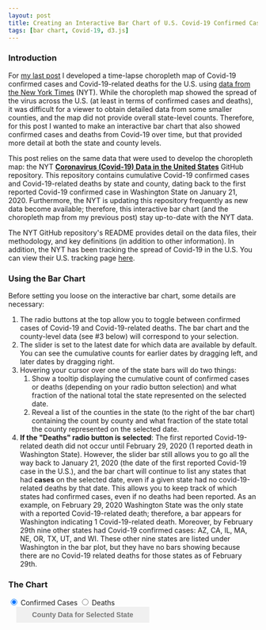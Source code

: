 ```yaml
---
layout: post
title: Creating an Interactive Bar Chart of U.S. Covid-19 Confirmed Cases and Deaths by State and County
tags: [bar chart, Covid-19, d3.js]
---
```


### Introduction
For [my last post](https://rahosbach.github.io/2020-04-02-d3Covid19Choropleth/) I developed a time-lapse choropleth map of Covid-19 confirmed cases and Covid-19-related deaths for the U.S. using [data from the New York Times](https://github.com/nytimes/covid-19-data) (NYT).  While the choropleth map showed the spread of the virus across the U.S. (at least in terms of confirmed cases and deaths), it was difficult for a viewer to obtain detailed data from some smaller counties, and the map did not provide overall state-level counts.  Therefore, for this post I wanted to make an interactive bar chart that also showed confirmed cases and deaths from Covid-19 over time, but that provided more detail at both the state and county levels.

This post relies on the same data that were used to develop the choropleth map: the NYT [**Coronavirus (Covid-19) Data in the United States**](https://github.com/nytimes/covid-19-data) GitHub repository.  This repository contains cumulative Covid-19 confirmed cases and Covid-19-related deaths by state and county, dating back to the first reported Covid-19 confirmed case in Washington State on January 21, 2020.  Furthermore, the NYT is updating this repository frequently as new data become available; therefore, this interactive bar chart (and the choropleth map from my previous post) stay up-to-date with the NYT data.

The NYT GitHub repository's README provides detail on the data files, their methodology, and key definitions (in addition to other information).  In addition, the NYT has been tracking the spread of Covid-19 in the U.S.  You can view their U.S. tracking page [here](https://www.nytimes.com/interactive/2020/us/coronavirus-us-cases.html).

### Using the Bar Chart
Before setting you loose on the interactive bar chart, some details are necessary:
1. The radio buttons at the top allow you to toggle between confirmed cases of Covid-19 and Covid-19-related deaths.  The bar chart and the county-level data (see #3 below) will correspond to your selection.
2. The slider is set to the latest date for which data are available by default.  You can see the cumulative counts for earlier dates by dragging left, and later dates by dragging right.
3. Hovering your cursor over one of the state bars will do two things:
    1. Show a tooltip displaying the cumulative count of confirmed cases or deaths (depending on your radio button selection) and what fraction of the national total the state represented on the selected date.
    2. Reveal a list of the counties in the state (to the right of the bar chart) containing the count by county and what fraction of the state total the county represented on the selected date.
4. **If the "Deaths" radio button is selected**: The first reported Covid-19-related death did not occur until February 29, 2020 (1 reported death in Washington State).  However, the slider bar still allows you to go all the way back to January 21, 2020 (the date of the first reported Covid-19 case in the U.S.), and the bar chart will continue to list any states that had __cases__ on the selected date, even if a given state had no covid-19-related deaths by that date.  This allows you to keep track of which states had confirmed cases, even if no deaths had been reported.  As an example, on February 29, 2020 Washington State was the only state with a reported Covid-19-related death; therefore, a bar appears for Washington indicating 1 Covid-19-related death.  Moreover, by February 29th nine other states had Covid-19 confirmed cases: AZ, CA, IL, MA, NE, OR, TX, UT, and WI.  These other nine states are listed under Washington in the bar plot, but they have no bars showing because there are no Covid-19 related deaths for those states as of February 29th.

### The Chart
<style>
    .axis .domain {
      font-family: Nunito, sans-serif;
      stroke: none;
    }

    .x line {
      stroke: white;
    }

    .ticks {
      font-family: Nunito, sans-serif;
      font: 12px sans-serif;
    }

    .track,
    .track-inset,
    .track-overlay {
      stroke-linecap: round;
    }

    .track {
      stroke: #000;
      stroke-opacity: 0.3;
      stroke-width: 10px;
    }

    .track-inset {
      stroke: #ddd;
      stroke-width: 8px;
    }

    .track-overlay {
      pointer-events: stroke;
      stroke-width: 50px;
      cursor: crosshair;
    }

    .handle {
      fill: #fff;
      stroke: #000;
      stroke-opacity: 0.5;
      stroke-width: 1.25px;
    }
    
    .label {
      font-family: Nunito, sans-serif;
      font-size: 0.7em;
    }

    .tooltip {
      position: fixed;
      opacity: 0;
      pointer-events: none;
      background: #e0e0e0;
      max-width: 200px;
    }

    .tip-header {
      font-family: Nunito, sans-serif;
      border-bottom: 2px solid white;
      padding: 0.9rem 1rem;
    }

    .tip-body {
      font-family: Nunito, sans-serif;
      padding: 0.2rem 0;
    }

    .ttstate {
      font-family: Nunito, sans-serif;
      font-size: 0.9em;
      color: #555;
      margin: 0;
      font-weight: 600;
    }

    .ttbody {
      font-family: Nunito, sans-serif;
      font-size: 0.8em;
      color: #555;
      margin: 0;
      font-weight: 300;
    }

    .tip-info {
      font-family: Nunito, sans-serif;
      margin: 0;
      padding: 0.3rem 1em;
      font-size: 0.8em;
    }

    .tip-info:nth-of-type(odd) {
      background: #eee;
    }

    .flex-container {
      display: flex;
      flex-direction: row;
    }

    .selected-container {
      flex-direction: column;
      margin-left: 1rem;
    }

    .selected-header {
      font-family: Nunito, sans-serif;
      background: #f0f0f0;
      color: #777;
      padding: 0.5rem 2rem;
      text-align: left;
      font-weight: 600;
    }

    .selected-body {
      font-family: Nunito, sans-serif;
      overflow: auto;
      font-size: 0.7em;
      cursor: default;
    }

    .selected-title {
      font-family: Nunito, sans-serif;
      font-weight: 600;
    }
    
    .myRadio {
      font-family: Nunito, sans-serif;
      font-size: 0.8em;
    }
</style>
<link href="https://fonts.googleapis.com/css2?family=Nunito:wght@300;600&display=swap" rel="stylesheet">
<script src="https://d3js.org/d3.v5.min.js"></script>
<script src="https://d3js.org/d3-array.v2.min.js"></script>
<div class="controls">
    <input type="radio" class="myRadio" id="cases" value="cases" name="metric" checked>
    <label for="cases">Confirmed Cases</label>
    <input type="radio" class="myRadio" id="deaths" value="deaths" name="metric">
    <label for="deaths">Deaths</label>
</div>
<div class="slider-container"></div>
<div class="flex-container">
    <div class="bar-chart-container"></div>
    <div class="selected-container">
        <div class="selected-header">County Data for Selected State</div>
        <div class="selected-body"></div>
</div>
<div class="tooltip">
    <div class="tip-header">
        <div class="ttstate"></div>
        <div class="ttbody"></div>
    </div>
    <div class="tip-body"></div>
</div>
<script>
    // Drawing utilities.
    function formatTicks(d) {
        if (d == 0) {
            return d3.format("d")(d);
        } else if (d < 1) {
            return d3.format("0.1f")(d);
        } else {
            return d3.format(".2s")(d)
                .replace("k", " thou")
                .replace("M", " mil")
                .replace("G", " bil")
                .replace("T", " tril");
        };
    };

    // Type conversion.
    function convert_types(d) {
        const date_formatted = parseDate(d.date);
        return {
            date: date_formatted,
            date_label: formatDateForLabel(date_formatted),
            county: d.county,
            state: d.state,
            county_state: d.county + ", " + d.state,
            fips: d.fips,
            cases: +d.cases,
            deaths: +d.deaths
        };
    };

    // Data utilities.
    const parseDate = string => d3.timeParse("%Y-%m-%d")(string);
    const formatDateForLabel = date => d3.timeFormat("%b. %d")(date);

    // Data preparation.
    function filterData(data, dateref) {
        return data.filter(d => {
            return d.date.getTime() === dateref.getTime();
        });
    };

    function prepareBarChartData(data, metric) {
        const dataMap = d3.rollup(
            data,
            v => d3.sum(v, leaf => leaf[metric]),
            d => d.state
        );
        if (metric === "cases") {
            var dataArray = Array.from(dataMap, d => ({
                state: d[0],
                cases: d[1]
            }));
        } else {
            var dataArray = Array.from(dataMap, d => ({
                state: d[0],
                deaths: d[1]
            }));
        };
        return dataArray;
    };

    // Tooltip handler.
    function mouseover(element, dataForDate) {

        // Get bar data.
        const barData = d3.select(element).data()[0];

        // Get metric.
        if (barData.cases) {
            var metric = "cases"
            var nationalTotal = d3.sum(dataForDate, d => d[metric]);
            var bodyData = [
                ['Confirmed Cases', d3.format(",")(barData[metric])],
                ['U.S. Fraction', d3.format(".1%")(barData[metric] / nationalTotal)]
            ];
        } else {
            var metric = "deaths"
            var nationalTotal = d3.sum(dataForDate, d => d[metric]);
            var bodyData = [
                ['Deaths', d3.format(",")(barData[metric])],
                ['U.S. Fraction', d3.format(".1%")(barData[metric] / nationalTotal)]
            ];
        }

        // Filter date data down to selected state and sort
        var stateData = dataForDate
            .filter(d => {
                return d.state === barData.state;
            })
            .sort((a, b) => d3.descending(a[metric], b[metric]) || d3.ascending(a.county, b.county));

        // Build tooltip.
        const tip = d3.select(".tooltip");

        tip
            .style("left", d3.event.clientX + 15 + "px")
            .style("top", d3.event.clientY + "px")
            .transition()
            .style("opacity", 0.98);

        tip.select(".ttstate")
            .html(barData.state);
        tip.select(".ttbody")
            .html(d3.select('.label')._groups[0][0].textContent + ", 2020");

        d3.select(".tip-body")
            .selectAll("p")
            .data(bodyData)
            .join("p")
            .attr("class", "tip-info")
            .html(d => d[0] + ": " + d[1]);

        const stateTotal = d3.sum(stateData, d => d[metric]);

        // Update selected title.
        d3.select('.selected-header')._groups[0][0].textContent = "County Data for " + barData.state;
        // Update selected elements.
        d3.select(".selected-body")
            .selectAll(".selected-element")
            .data(stateData, d => d.county)
            .join(
                enter => enter
                .append("p")
                .attr("class", "selected-element")
                .html(d => `<span class="selected-title">${d.county} County</span> | ${d3.format(",")(d[metric])} ${metric} (${d3.format(".1%")(d[metric]/stateTotal)} of state total)`),
                update => update
                .html(d => `<span class="selected-title">${d.county} County</span> | ${d3.format(",")(d[metric])} ${metric} (${d3.format(".1%")(d[metric]/stateTotal)} of state total)`),
                exit => exit.remove()
            );
    };

    function mousemove() {
        d3.select(".tooltip")
            .style("left", d3.event.clientX + 15 + "px")
            .style("top", d3.event.clientY + "px");
    };

    function mouseout() {
        d3.select(".tooltip")
            .transition()
            .style("opacity", 0);
    };

    // Main function.
    function ready(data) {
        const dateMin = d3.min(data, d => d.date),
            dateMax = d3.max(data, d => d.date);

        let metric = 'cases';

        function click() {
            const newDate = d3.timeParse("%b. %d")(d3.select('.label')._groups[0][0].textContent);
            newDate.setYear(2020);

            var choices = [];
            d3.selectAll(".myRadio").each(function(d) {
                cb = d3.select(this);
                if (cb.property("checked")) {
                    choices.push(cb.property("value"));
                };
            });
            metric = choices[0];

            update(newDate, data, metric);
        };

        const dataClean = filterData(data, dateMax);
        const barChartData = prepareBarChartData(dataClean, metric).sort((a, b) =>
            d3.descending(a[metric], b[metric]) || d3.ascending(a.state, b.state)
        );

        // Margin convention.
        const margin = {
            top: 35,
            right: 40,
            bottom: 40,
            left: 120
        };
        const width = 400 - margin.left - margin.right;
        const height = 800 - margin.top - margin.bottom;

        // Scales.
        const xScale = d3.scaleLinear()
            .range([0, width]);

        const yScale = d3.scaleBand()
            .paddingInner(0.25);

        const dateScale = d3.scaleTime()
            .domain([dateMin, dateMax])
            .range([0, width])
            .clamp(true);

        // Draw slider.
        var slider = d3.select(".slider-container")
            .append("svg")
            .attr("width", width + margin.left + margin.right)
            .attr("height", 50)
            .append("g")
            .attr("class", "slider")
            .attr("transform", "translate(" + margin.left + "," + 50 / 1.7 + ")");

        slider.append("line")
            .attr("class", "track")
            .attr("x1", dateScale.range()[0])
            .attr("x2", dateScale.range()[1])
            .select(function() {
                return this.parentNode.appendChild(this.cloneNode(true));
            })
            .attr("class", "track-inset")
            .select(function() {
                return this.parentNode.appendChild(this.cloneNode(true));
            })
            .attr("class", "track-overlay")
            .call(d3.drag()
                .on("start.interrupt", function() {
                    slider.interrupt();
                })
                .on("start drag", function() {
                    update(d3.timeDay(dateScale.invert(d3.event.x)), data, metric);
                }));

        slider.insert("g", ".track-overlay")
            .attr("class", "ticks")
            .attr("transform", "translate(0," + 18 + ")")
            .selectAll("text")
            .data(dateScale.ticks(5))
            .enter()
            .append("text")
            .attr("x", dateScale)
            .attr("text-anchor", "middle")
            .text(function(d) {
                return formatDateForLabel(d);
            });

        var handle = slider
            .insert("circle", ".track-overlay")
            .attr("class", "handle")
            .attr("r", 9);

        var label = slider.append("text")
            .attr("class", "label")
            .attr("text-anchor", "middle")
            .attr("font-size", "0.7em")
            .text(formatDateForLabel(dateMax))
            .attr("transform", "translate(0," + (-15) + ")")

        // Draw base.
        const svg = d3.select(".bar-chart-container")
            .append("svg")
            .attr("width", width + margin.left + margin.right)
            .attr("height", height + margin.top + margin.bottom)
            .append("g")
            .attr("transform", "translate(" + margin.left + "," + margin.top + ")");

        // Draw bars.
        const bars = svg
            .append("g")
            .attr("class", "bars");

        // General update pattern.
        function update(date, data, metric) {

            // Filter and prepare data.
            const dataClean = filterData(data, date);
            const barChartData = prepareBarChartData(dataClean, metric).sort((a, b) =>
                d3.descending(a[metric], b[metric]) || d3.ascending(a.state, b.state)
            );

            // Update scales.
            const xMax = d3.max(barChartData, d => d[metric]);
            const numStates = d3.count(barChartData, d => d[metric]);
            xScale.domain([0, d3.max([xMax, 5])]);
            yScale
                .domain(barChartData.map(d => d.state))
                .rangeRound([0, height / 55 * numStates]) // 55 "states" in data set

            // Setup transition
            const dur = 1000;
            const t = d3.transition().duration(dur);

            // Remove any county data for a previously-selected state
            d3.select('.selected-header')._groups[0][0].textContent = "County Data for Selected State";
            d3.select(".selected-body")
                .selectAll(".selected-element")
                .transition(t)
                .remove();

            // Setup color
            var color = (metric === "cases") ? "silver" : "firebrick"
            // Update bars.
            bars
                .selectAll(".bar")
                .data(barChartData, d => d.state)
                .join(
                    enter => {
                        enter
                            .append("rect")
                            .attr("class", "bar")
                            .attr("y", d => yScale(d.state))
                            .attr("height", yScale.bandwidth())
                            .style("fill", "white")
                            .transition(t)
                            .delay((d, i) => i * 20)
                            .style("fill", color)
                            .attr("width", d => xScale(d[metric]))
                    },

                    update => update
                    .transition(t)
                    .delay((d, i) => i * 20)
                    .style("fill", color)
                    .attr("y", d => yScale(d.state))
                    .attr("width", d => xScale(d[metric])),

                    exit => exit
                    .transition()
                    .duration(dur / 2)
                    .style("fill-opacity", 0)
                    .remove()
                )

            // Update axes.
            xAxisDraw.transition(t).call(xAxis.scale(xScale));
            yAxisDraw.transition(t).call(yAxis.scale(yScale));

            // Update slider.
            handle.attr("cx", dateScale(date));
            label
                .attr("x", dateScale(date))
                .text(formatDateForLabel(date));

            // Add tooltip.
            d3.selectAll(".bar")
                .on("mouseover", function() {
                    mouseover(this, dataClean);
                })
                .on("mousemove", mousemove)
                .on("mouseout", mouseout);
        };

        // Draw axes.
        const xAxis = d3
            .axisTop(xScale)
            .tickFormat(formatTicks)
            .ticks(4)
            .tickSizeOuter(0)
            .tickSizeInner(-height);

        const xAxisDraw = svg
            .append("g")
            .attr("class", "x axis");

        const yAxis = d3.axisLeft(yScale).tickSize(0);

        const yAxisDraw = svg
            .append("g")
            .attr("class", "y axis");

        // Initial render.
        update(dateMax, data, "cases");

        // Listen to click events.
        d3.selectAll(".myRadio")
            .on("click", click);

        // Prep selected elements' handler.
        d3.select(".selected-container")
            .attr("width", width + margin.left + margin.right)
            .attr("height", height + margin.top + margin.bottom);

        function selected(dataSelected) {
            debugger;
        }

        // Selected elements handler.
        d3.selectAll(".bar")
            .on("click", function(d) {
                selected(d);
            });
    };

    // Load data.
    d3.csv("https://raw.githubusercontent.com/nytimes/covid-19-data/master/us-counties.csv", convert_types)
        .then(res => {
            ready(res);
        });
</script>

